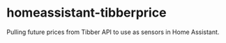 # homeassistant-tibberprice
Pulling future prices from Tibber API to use as sensors in Home Assistant. 
